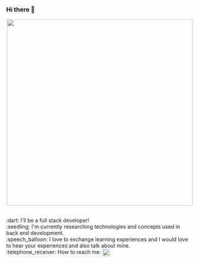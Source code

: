 ### Hi there 👋

<p align="center">
  <img src="https://i.ibb.co/qrFvV1Q/agatha.gif" width="500">
</p>
<br/> :dart: I'll be a full stack developer!
<br/> :seedling: I'm currently researching technologies and concepts used in back end development.
<br/> :speech_balloon: I love to exchange learning experiences and I would love to hear your experiences and also talk about mine.
<br/> :telephone_receiver: How to reach me: <a href="https://linkedin.com/in/agatha-f-1210841ba" target="blank"><img align="center" src="https://img.shields.io/badge/linkedin-%230077B5.svg?&style=for-the-badge&logo=linkedin&logoColor=white" height="21" /></a>
</p>
